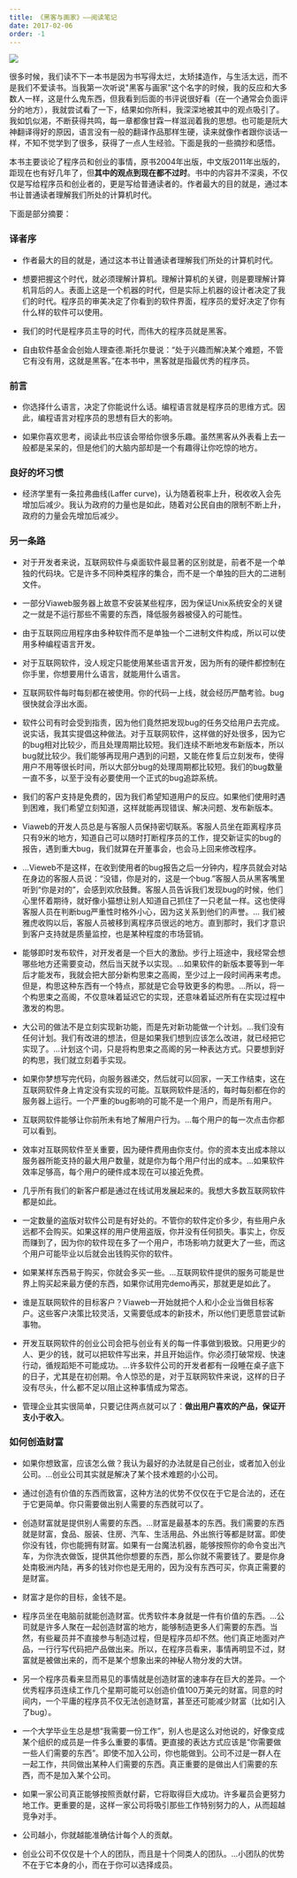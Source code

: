 ```yaml
---
title: 《黑客与画家》——阅读笔记
date: 2017-02-06
order: -1
---
```


![](/blog/imgs/e483f98b7cb1b0c655e236ea19b3b25d.jpg)

很多时候，我们读不下一本书是因为书写得太烂，太矫揉造作，与生活太远，而不是我们不爱读书。当我第一次听说"黑客与画家"这个名字的时候，我的反应和大多数人一样，这是什么鬼东西，但我看到后面的书评说很好看（在一个通常会负面评分的地方），我就尝试看了一下，结果如你所料，我深深地被其中的观点吸引了。我如饥似渴，不断获得共鸣，每一章都像甘霖一样滋润着我的思想。也可能是阮大神翻译得好的原因，语言没有一般的翻译作品那样生硬，读来就像作者跟你谈话一样，不知不觉学到了很多，获得了一点人生经验。下面是我的一些摘抄和感悟。

本书主要谈论了程序员和创业的事情，原书2004年出版，中文版2011年出版的，距现在也有好几年了，但**其中的观点到现在都不过时**。书中的内容并不深奥，不仅仅是写给程序员和创业者的，更是写给普通读者的。作者最大的目的就是，通过本书让普通读者理解我们所处的计算机时代。

下面是部分摘要：

### 译者序
* 作者最大的目的就是，通过这本书让普通读者理解我们所处的计算机时代。

* 想要把握这个时代，就必须理解计算机。理解计算机的关键，则是要理解计算机背后的人。表面上这是一个机器的时代，但是实际上机器的设计者决定了我们的时代。程序员的审美决定了你看到的软件界面，程序员的爱好决定了你有什么样的软件可以使用。

* 我们的时代是程序员主导的时代，而伟大的程序员就是黑客。

* 自由软件基金会创始人理查德.斯托尔曼说：“处于兴趣而解决某个难题，不管它有没有用，这就是黑客。”在本书中，黑客就是指最优秀的程序员。

### 前言
* 你选择什么语言，决定了你能说什么话。编程语言就是程序员的思维方式。因此，编程语言对程序员的思想有巨大的影响。

* 如果你喜欢思考，阅读此书应该会带给你很多乐趣。虽然黑客从外表看上去一般都是呆呆的，但是他们的大脑内部却是一个有趣得让你吃惊的地方。

### 良好的坏习惯
* 经济学里有一条拉弗曲线(Laffer curve)，认为随着税率上升，税收收入会先增加后减少。我认为政府的力量也是如此，随着对公民自由的限制不断上升，政府的力量会先增加后减少。

### 另一条路
* 对于开发者来说，互联网软件与桌面软件最显著的区别就是，前者不是一个单独的代码块。它是许多不同种类程序的集合，而不是一个单独的巨大的二进制文件。

* 一部分Viaweb服务器上故意不安装某些程序，因为保证Unix系统安全的关键之一就是不运行那些不需要的东西，降低服务器被侵入的可能性。

* 由于互联网应用程序由多种软件而不是单独一个二进制文件构成，所以可以使用多种编程语言开发。

* 对于互联网软件，没人规定只能使用某些语言开发，因为所有的硬件都控制在你手里，你想要用什么语言，就能用什么语言。

* 互联网软件每时每刻都在被使用。你的代码一上线，就会经历严酷考验。bug很快就会浮出水面。

* 软件公司有时会受到指责，因为他们竟然把发现bug的任务交给用户去完成。说实话，我其实提倡这种做法。对于互联网软件，这样做的好处很多，因为它的bug相对比较少，而且处理周期比较短。我们连续不断地发布新版本，所以bug就比较少。我们能够再现用户遇到的问题，又能在修复后立刻发布，使得用户不用等很长时间，所以大部分bug的处理周期都比较短。我们的bug数量一直不多，以至于没有必要使用一个正式的bug追踪系统。

* 我们的客户支持是免费的，因为我们希望知道用户的反应。如果他们使用时遇到困难，我们希望立刻知道，这样就能再现错误、解决问题、发布新版本。

* Viaweb的开发人员总是与客服人员保持密切联系。客服人员坐在距离程序员只有9米的地方，知道自己可以随时打断程序员的工作，提交新证实的bug的报告，遇到重大bug，我们就算在开董事会，也会马上回来修改程序。

* ...Vieweb不是这样，在收到使用者的bug报告之后一分钟内，程序员就会对站在身边的客服人员说：“没错，你是对的，这是一个bug.”客服人员从黑客嘴里听到“你是对的”，会感到欢欣鼓舞。客服人员告诉我们发现bug的时候，他们心里怀着期待，就好像小猫想让别人知道自己抓住了一只老鼠一样。这也使得客服人员在判断bug严重性时格外小心，因为这关系到他们的声誉。... 我们被雅虎收购以后，客服人员被移到离程序员很远的地方。直到那时，我们才意识到客户支持就是质量监控，也是某种程度的市场营销。

* 能够即时发布软件，对开发者是一个巨大的激励。步行上班途中，我经常会想哪些地方还需要变动，然后当天就予以实现。...如果软件的新版本要等到一年后才能发布，我就会把大部分新构思束之高阁，至少过上一段时间再来考虑。但是，构思这种东西有一个特点，那就是它会导致更多的构思。...所以，将一个构思束之高阁，不仅意味着延迟它的实现，还意味着延迟所有在实现过程中激发的构思。

* 大公司的做法不是立刻实现新功能，而是先对新功能做一个计划。...我们没有任何计划。我们有改进的想法，但是如果我们想到应该怎么改进，就已经把它实现了。...计划这个词，只是将构思束之高阁的另一种表达方式。只要想到好的构思，我们就立刻着手实现。

* 如果你梦想写完代码，向服务器递交，然后就可以回家，一天工作结束，这在互联网软件身上肯定没有实现的可能。互联网软件是活的，每时每刻都在你的服务器上运行。一个严重的bug影响的可能不是一个用户，而是所有用户。

* 互联网软件能够让你前所未有地了解用户行为。...每个用户的每一次点击你都可以看到。

* 效率对互联网软件至关重要，因为硬件费用由你支付。你的资本支出成本除以服务器所能支持的最大用户数量，就是你为每个用户付出的成本。...如果软件效率足够高，每个用户的硬件成本现在可以接近免费。

* 几乎所有我们的新客户都是通过在线试用发展起来的。我想大多数互联网软件都是如此。

* 一定数量的盗版对软件公司是有好处的。不管你的软件定价多少，有些用户永远都不会购买。如果这样的用户使用盗版，你并没有任何损失。事实上，你反而赚到了，因为你的软件现在多了一个用户，市场影响力就更大了一些，而这个用户可能毕业以后就会出钱购买你的软件。

* 如果某样东西易于购买，你就会多买一些。...互联网软件提供的服务可能是世界上购买起来最方便的东西，如果你试用完demo再买，那就更是如此了。

* 谁是互联网软件的目标客户？Viaweb一开始就把个人和小企业当做目标客户。这些客户决策比较灵活，又需要低成本的新技术，所以他们更愿意尝试新事物。

* 开发互联网软件的创业公司会把与创业有关的每一件事做到极致。只用更少的人、更少的钱，就可以把软件写出来，并且开始运作。你必须打破常规、快速行动，循规蹈矩不可能成功。...许多软件公司的开发者都有一段睡在桌子底下的日子，尤其是在初创期。令人惊恐的是，对于互联网软件来说，这样的日子没有尽头，什么都不足以阻止这种事情成为常态。

* 管理企业其实很简单，只要记住两点就可以了：**做出用户喜欢的产品，保证开支小于收入**。

### 如何创造财富
* 如果你想致富，应该怎么做？我认为最好的办法就是自己创业，或者加入创业公司。...创业公司其实就是解决了某个技术难题的小公司。

* 通过创造有价值的东西而致富，这种方法的优势不仅仅在于它是合法的，还在于它更简单。你只需要做出别人需要的东西就可以了。

* 创造财富就是提供别人需要的东西。...财富是最基本的东西。我们需要的东西就是财富，食品、服装、住房、汽车、生活用品、外出旅行等都是财富。即使你没有钱，你也能拥有财富。如果有一台魔法机器，能够按照你的命令变出汽车，为你洗衣做饭，提供其他你想要的东西，那么你就不需要钱了。要是你身处南极洲内陆，再多的钱对你也是无用的，因为没有东西可买，你真正需要的是财富。

* 财富才是你的目标，金钱不是。

* 程序员坐在电脑前就能创造财富。优秀软件本身就是一件有价值的东西。...公司就是许多人聚在一起创造财富的地方，能够制造更多人们需要的东西。当然，有些雇员并不直接参与制造过程，但是程序员却不然。他们真正地面对产品，一行行写代码把产品做出来。所以，在程序员看来，事情再明显不过，财富就是被做出来的，而不是某个想象出来的神秘人物分发的大饼。

* 另一个程序员看来显而易见的事情就是创造财富的速率存在巨大的差异。一个优秀程序员连续工作几个星期可能可以创造价值100万美元的财富。同意的时间内，一个平庸的程序员不仅无法创造财富，甚至还可能减少财富（比如引入了bug）。

* 一个大学毕业生总是想“我需要一份工作”，别人也是这么对他说的，好像变成某个组织的成员是一件多么重要的事情。更直接的表达方式应该是“你需要做一些人们需要的东西”。即使不加入公司，你也能做到。公司不过是一群人在一起工作，共同做出某种人们需要的东西。真正重要的是做出人们需要的东西，而不是加入某个公司。

* 如果一家公司真正能够按照贡献付薪，它将取得巨大成功。许多雇员会更努力地工作。更重要的是，这样一家公司将吸引那些工作特别努力的人，从而超越竞争对手。

* 公司越小，你就越能准确估计每个人的贡献。

* 创业公司不仅仅是十个人的团队，而且是十个同类人的团队。...小团队的优势不在于它本身的小，而在于你可以选择成员。